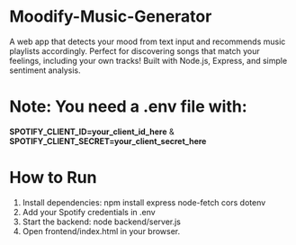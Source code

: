 # Moodify-Music-Generator
A web app that detects your mood from text input and recommends music playlists accordingly. Perfect for discovering songs that match your feelings, including your own tracks! Built with Node.js, Express, and simple sentiment analysis.

# Note: You need a .env file with:
**SPOTIFY_CLIENT_ID=your_client_id_here** & **SPOTIFY_CLIENT_SECRET=your_client_secret_here**

# How to Run
1. Install dependencies: npm install express node-fetch cors dotenv
2. Add your Spotify credentials in .env
3. Start the backend: node backend/server.js
4. Open frontend/index.html in your browser.
